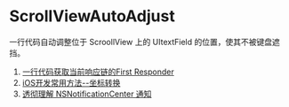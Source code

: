 # ScrollViewAutoAdjust
一行代码自动调整位于 ScroollView 上的 UItextField 的位置，使其不被键盘遮挡。

1. [一行代码获取当前响应链的First Responder](https://www.jianshu.com/p/84c0eddf2378)
1. [iOS开发常用方法--坐标转换](https://www.jianshu.com/p/92e2d0200eb4)
1. [透彻理解 NSNotificationCenter 通知](https://juejin.im/entry/5a8fe5c551882518c0797ebe)
